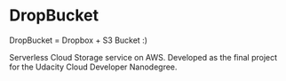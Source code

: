 # DropBucket

DropBucket = Dropbox + S3 Bucket :)

Serverless Cloud Storage service on AWS. Developed as the final project for the Udacity Cloud Developer Nanodegree.